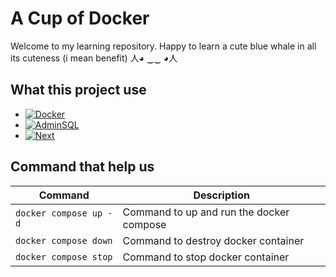 # A Cup of Docker
Welcome to my learning repository. Happy to learn a cute blue whale in all its cuteness (i mean benefit) 人◕ ‿‿ ◕人

## What this project use
* [![Docker][Docker-img]][Docker-url]
* [![AdminSQL][PHPMyAdmin]][PHPMyAdmin-url]
* [![Next][Next.js]][Next-url]

## Command that help us
| Command | Description |
| ----------- | ----------- |
| `docker compose up -d` | Command to up and run the docker compose |
| `docker compose down` | Command to destroy docker container |
| `docker compose stop` | Command to stop docker container |


<!-- MARKDOWN LINKS & IMAGES -->
<!-- https://www.markdownguide.org/basic-syntax/#reference-style-links -->
[Docker-img]: https://img.shields.io/badge/Docker-%230077B5.svg?&style=for-the-badge&logo=docker&logoColor=white
[Docker-url]: https://www.docker.com/

[Next.js]: https://img.shields.io/badge/Next%20JS-000000?style=for-the-badge&logo=next.js&logoColor=white
[Next-url]: https://nextjs.org/

[PHPMyAdmin]: https://img.shields.io/badge/PHP%20MyAdmin-E28743?style=for-the-badge&logo=phpmyadmin&logoColor=white
[PHPMyAdmin-url]: https://hub.docker.com/r/phpmyadmin/phpmyadmin/